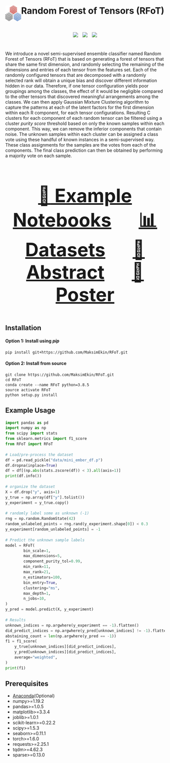 # Random Forest of Tensors (RFoT) <img align="left" width="50" height="50" src="RFoT/RFoT.png">

<div align="center", style="font-size: 50px">
    <img src="https://github.com/MaksimEkin/RFoT/actions/workflows/ci_tests.yml/badge.svg?branch=main"></img>
    <img src="https://img.shields.io/hexpm/l/plug"></img>
    <img src="https://img.shields.io/badge/python-v3.8.5-blue"></img>
</div>

<br>

We introduce a novel semi-supervised ensemble classifier named Random Forest of Tensors (RFoT) that is based on generating a forest of tensors that share the same first dimension, and randomly selecting the remaining of the dimensions and entries of each tensor from the features set. Each of the randomly configured tensors that are decomposed with a randomly selected rank will obtain a unique bias and discover different information hidden in our data. Therefore, if one tensor configuration yields poor groupings among the classes, the effect of it would be negligible compared to the other tensors that discovered meaningful arrangements among the classes. We can then apply Gaussian Mixture Clustering algorithm to capture the patterns at each of the latent factors for the first dimension within each R component, for each tensor configurations. Resulting C clusters for each component of each random tensor can be filtered using a cluster *purity score* threshold based on only the known samples within each component. This way, we can remove the inferior components that contain noise. The unknown samples within each cluster can be assigned a class vote using these handful of known instances in a semi-supervised way. These class assignments for the samples are the votes from each of the components. The final class prediction can then be obtained by performing a majority vote on each sample.

<div align="center", style="font-size: 50px">

### [:orange_book: Example Notebooks](examples/) &emsp; [:bar_chart: Datasets](data/) &emsp; [:page_facing_up: Abstract](https://www.maksimeren.com/abstract/Random_Forest_of_Tensors_RFoT_MTEM.pdf)  &emsp; [:scroll: Poster](https://www.maksimeren.com/poster/Random_Forest_of_Tensors_RFoT_MTEM.pdf)

</div>


## Installation

#### Option 1: Install using *pip*
```shell
pip install git+https://github.com/MaksimEkin/RFoT.git
```

#### Option 2: Install from source
```shell
git clone https://github.com/MaksimEkin/RFoT.git
cd RFoT
conda create --name RFoT python=3.8.5
source activate RFoT
python setup.py install
```

## Example Usage
```python
import pandas as pd
import numpy as np
from scipy import stats
from sklearn.metrics import f1_score
from RFoT import RFoT

# Load/pre-process the dataset
df = pd.read_pickle("data/mini_ember_df.p")
df.dropna(inplace=True)
df = df[(np.abs(stats.zscore(df)) < 3).all(axis=1)]
print(df.info())

# organize the dataset
X = df.drop("y", axis=1)
y_true = np.array(df["y"].tolist())
y_experiment = y_true.copy()

# randomly label some as unknown (-1)
rng = np.random.RandomState(42)
random_unlabeled_points = rng.rand(y_experiment.shape[0]) < 0.3
y_experiment[random_unlabeled_points] = -1

# Predict the unknown sample labels
model = RFoT(
        bin_scale=1,
        max_dimensions=5,
        component_purity_tol=0.99,
        min_rank=11,
        max_rank=21,
        n_estimators=100,
        bin_entry=True,
        clustering="ms",
        max_depth=1,
        n_jobs=10,
)
y_pred = model.predict(X, y_experiment)

# Results
unknown_indices = np.argwhere(y_experiment == -1).flatten()
did_predict_indices = np.argwhere(y_pred[unknown_indices] != -1).flatten()
abstaining_count = len(np.argwhere(y_pred == -1))
f1 = f1_score(
    y_true[unknown_indices][did_predict_indices],
    y_pred[unknown_indices][did_predict_indices],
    average="weighted",
)
print(f1)
```

## Prerequisites
- [Anaconda](https://docs.anaconda.com/anaconda/install/)(Optional)
- numpy>=1.19.2
- pandas>=1.0.5
- matplotlib>=3.3.4
- joblib>=1.0.1
- scikit-learn>=0.22.2
- scipy>=1.5.3
- seaborn>=0.11.1
- torch>=1.6.0
- requests>=2.25.1
- tqdm>=4.62.3
- sparse>=0.13.0
